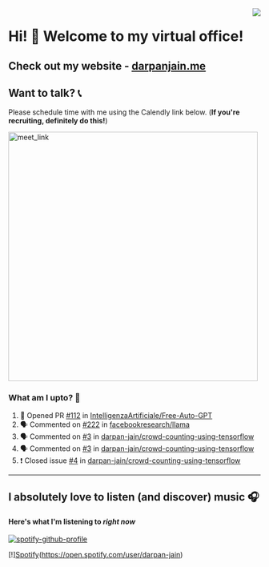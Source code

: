 <img align="right" src="https://komarev.com/ghpvc/?username=darpan-jain&style=plastic&color=blue&label=Curious+Views">

# Hi! 👋 Welcome to my virtual office!

## Check out my website - [darpanjain.me](https://darpanjain.me/)

## Want to talk? 📞

Please schedule time with me using the Calendly link below. (**If you're recruiting, definitely do this!**)

<a href="https://calendly.com/darpanjain" target="_blank"><img width="498" alt="meet_link" src="https://user-images.githubusercontent.com/15426564/144297439-f530f383-e73e-41e0-9914-a9b7d3f432e5.png"></a>

### What am I upto? 🤔

<!--START_SECTION:activity-->
1. 💪 Opened PR [#112](https://github.com/IntelligenzaArtificiale/Free-Auto-GPT/pull/112) in [IntelligenzaArtificiale/Free-Auto-GPT](https://github.com/IntelligenzaArtificiale/Free-Auto-GPT)
2. 🗣 Commented on [#222](https://github.com/facebookresearch/llama/issues/222) in [facebookresearch/llama](https://github.com/facebookresearch/llama)
3. 🗣 Commented on [#3](https://github.com/darpan-jain/crowd-counting-using-tensorflow/issues/3) in [darpan-jain/crowd-counting-using-tensorflow](https://github.com/darpan-jain/crowd-counting-using-tensorflow)
4. 🗣 Commented on [#3](https://github.com/darpan-jain/crowd-counting-using-tensorflow/issues/3) in [darpan-jain/crowd-counting-using-tensorflow](https://github.com/darpan-jain/crowd-counting-using-tensorflow)
5. ❗️ Closed issue [#4](https://github.com/darpan-jain/crowd-counting-using-tensorflow/issues/4) in [darpan-jain/crowd-counting-using-tensorflow](https://github.com/darpan-jain/crowd-counting-using-tensorflow)
<!--END_SECTION:activity-->
---

## I absolutely love to listen (and discover) music 🎧

#### Here's what I'm listening to _right now_

[![spotify-github-profile](https://spotify-github-profile.vercel.app/api/view?uid=darpan_jain&cover_image=true&theme=novatorem&show_offline=false&background_color=1b1818&interchange=false&bar_color=53b14f&bar_color_cover=true)](https://spotify-github-profile.vercel.app/api/view?uid=darpan_jain&redirect=true)

[!][Spotify](https://github.com/darpan-jain/darpan-jain/blob/main/spotify.svg)(https://open.spotify.com/user/darpan-jain)